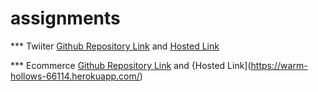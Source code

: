 # assignments
*** Twiiter [Github Repository Link](https://github.com/siddharth1009maker/twitter-clone) and [Hosted Link](https://starlit-fairy-122a8a.netlify.app)

*** Ecommerce [Github Repository Link](https://github.com/siddharth1009maker/ecommerce) and {Hosted Link](https://warm-hollows-66114.herokuapp.com/)
